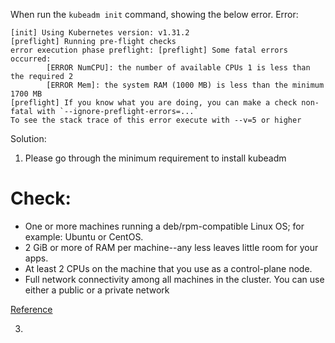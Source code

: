 When run the `kubeadm init` command, showing the below error.
Error:
```
[init] Using Kubernetes version: v1.31.2
[preflight] Running pre-flight checks
error execution phase preflight: [preflight] Some fatal errors occurred:
        [ERROR NumCPU]: the number of available CPUs 1 is less than the required 2
        [ERROR Mem]: the system RAM (1000 MB) is less than the minimum 1700 MB
[preflight] If you know what you are doing, you can make a check non-fatal with `--ignore-preflight-errors=...`
To see the stack trace of this error execute with --v=5 or higher

```
Solution:
1. Please go through the minimum requirement to install kubeadm
# Check:
- One or more machines running a deb/rpm-compatible Linux OS; for example: Ubuntu or CentOS.
- 2 GiB or more of RAM per machine--any less leaves little room for your apps.
- At least 2 CPUs on the machine that you use as a control-plane node.
- Full network connectivity among all machines in the cluster. You can use either a public or a private network

[Reference](https://kubernetes.io/docs/setup/production-environment/tools/kubeadm/create-cluster-kubeadm/)

3. 
